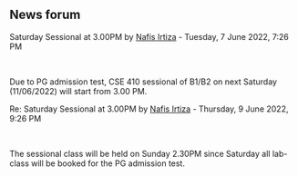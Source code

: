 <h2>News forum</h2><a href="https://moodle.cse.buet.ac.bd/user/view.php?id=1532&course=707"></a>
Saturday Sessional at 3.00PM
by <a href="https://moodle.cse.buet.ac.bd/user/view.php?id=1532&course=707">Nafis Irtiza</a> - Tuesday, 7 June 2022, 7:26 PM


 

Due to PG admission test, CSE 410 sessional of B1/B2 on next Saturday (11/06/2022) will start from 3.00 PM. 





<a href="https://moodle.cse.buet.ac.bd/user/view.php?id=1532&course=707"></a>
Re: Saturday Sessional at 3.00PM
by <a href="https://moodle.cse.buet.ac.bd/user/view.php?id=1532&course=707">Nafis Irtiza</a> - Thursday, 9 June 2022, 9:26 PM


 

The sessional class will be held on Sunday 2.30PM since Saturday all lab-class will be booked for the PG admission test. 








